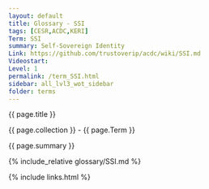 ```yaml
---
layout: default
title: Glossary - SSI
tags: [CESR,ACDC,KERI]
Term: SSI
summary: Self-Sovereign Identity
Link: https://github.com/trustoverip/acdc/wiki/SSI.md
Videostart: 
Level: 1
permalink: /term_SSI.html
sidebar: all_lvl3_wot_sidebar
folder: terms
---
```


{{ page.title }}

{{ page.collection }} - {{ page.Term }}

   {{ page.summary }}

{% include_relative glossary/SSI.md %}

 {% include links.html %} 
